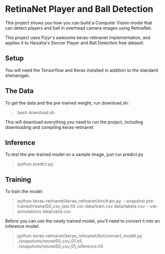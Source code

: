 # RetinaNet Player and Ball Detection
This project shows you how you can build a Computer Vision model that can detect players and ball in overhead camera images using RetinaNet. 

This project uses Fizyr's awesome keras-retinanet implementation, and applies it to Haizaha's Soccer Player and Ball Detection free dataset.

## Setup
You will need the Tensorflow and Keras installed in addition to the standard shenanigan.

## The Data
To get the data and the pre-trained weight, run download.sh:

> bash download.sh

This will download everything you need to run the project, including downloading and compiling keras-retinanet

## Inference
To test the pre-trained model on a sample image, just run predict.py
> python predict.py

## Training
To train the model:
> python keras-retinanet/keras_retinanet/bin/train.py --snapshot pre-trained/resnet50_csv_last.h5   csv data/train.csv data/labels.csv --val-annotations data/valid.csv

Before you can use the newly trained model, you'll need to convert it into an inference model:
> python keras-retinanet/keras_retinanet/bin/convert_model.py ./snapshots/resnet50_csv_01.h5  ./snapshots/resnet50_csv_01_inference.h5
